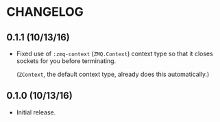 # CHANGELOG

## 0.1.1 (10/13/16)

* Fixed use of `:zmq-context` (`ZMQ.Context`) context type so that it closes sockets for you before terminating.

  (`ZContext`, the default context type, already does this automatically.)

## 0.1.0 (10/13/16)

* Initial release.
